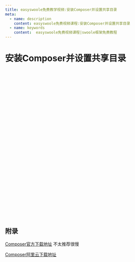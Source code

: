 ```yaml
---
title: easyswoole免费教学视频:安装Composer并设置共享目录
meta:
  - name: description
    content: easyswoole免费视频课程:安装Composer并设置共享目录
  - name: keywords
    content:  easyswoole免费视频课程|swoole框架免费教程
---
```

# 安装Composer并设置共享目录
<script type="text/javascript" src="/Js/Ckplayer/ckplayer.js"></script>
<div class="video" style="width: 50rem;height: 30rem;"></div>
<script type="text/javascript">
    var videoObject = {
    		container: '.video',
    		variable: 'player',
    		video:'http://video-oss.easyswoole.com/install/1-6-%e5%ae%89%e8%a3%85composer%e5%92%8c%e8%ae%be%e7%bd%ae%e5%85%b1%e4%ba%ab%e7%9b%ae%e5%bd%95.mp4'
    	};
    var player=new ckplayer(videoObject);
</script>

## 附录

[Composer官方下载地址](https://getcomposer.org/download/)  不太推荐很慢

[Composer阿里云下载地址](https://developer.aliyun.com/composer)